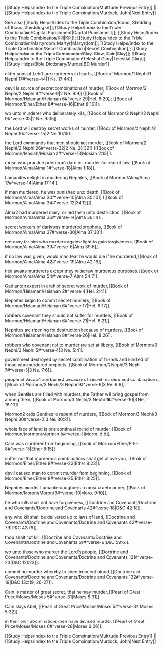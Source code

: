 [[Study Helps/Index to the Triple Combination/Multitude|Previous Entry]]  ||  [[Study Helps/Index to the Triple Combination/Murdock, John|Next Entry]]

 See also [[Study Helps/Index to the Triple Combination/Blood, Shedding of|Blood, Shedding of]]; [[Study Helps/Index to the Triple Combination/Capital Punishment|Capital Punishment]]; [[Study Helps/Index to the Triple Combination/Kill|Kill]]; [[Study Helps/Index to the Triple Combination/Martyrdom, Martyr|Martyrdom]]; [[Study Helps/Index to the Triple Combination/Secret Combination|Secret Combination]]; [[Study Helps/Index to the Triple Combination/Slay, Slew, Slain|Slay]]; [[Study Helps/Index to the Triple Combination/Telestial Glory|Telestial Glory]]; [[Study Helps/Bible Dictionary/Murder|BD Murder]]

 elder sons of Lehi1 are murderers in hearts, [[Book of Mormon/1 Nephi/1 Nephi 17#^verse-44|1 Ne. 17:44]].

 devil is source of secret combinations of murder, [[Book of Mormon/2 Nephi/2 Nephi 9#^verse-9|2 Ne. 9:9]] ([[Book of Mormon/Helaman/Helaman 6#^verse-29|Hel. 6:29]]; [[Book of Mormon/Ether/Ether 8#^verse-16|Ether 8:16]]).

 wo unto murderer who deliberately kills, [[Book of Mormon/2 Nephi/2 Nephi 9#^verse-35|2 Ne. 9:35]].

 the Lord will destroy secret works of murder, [[Book of Mormon/2 Nephi/2 Nephi 10#^verse-15|2 Ne. 10:15]].

 the Lord commands that men should not murder, [[Book of Mormon/2 Nephi/2 Nephi 26#^verse-32|2 Ne. 26:32]] ([[Book of Mormon/Mosiah/Mosiah 2#^verse-13|Mosiah 2:13]]).

 those who practice priestcraft dare not murder for fear of law, [[Book of Mormon/Alma/Alma 1#^verse-18|Alma 1:18]].

 Lamanites delight in murdering Nephites, [[Book of Mormon/Alma/Alma 17#^verse-14|Alma 17:14]].

 if man murdered, he was punished unto death, [[Book of Mormon/Alma/Alma 30#^verse-10|Alma 30:10]] ([[Book of Mormon/Alma/Alma 34#^verse-12|34:12]]).

 Alma2 had murdered many, or led them unto destruction, [[Book of Mormon/Alma/Alma 36#^verse-14|Alma 36:14]].

 secret workers of darkness murdered prophets, [[Book of Mormon/Alma/Alma 37#^verse-30|Alma 37:30]].

 not easy for him who murders against light to gain forgiveness, [[Book of Mormon/Alma/Alma 39#^verse-6|Alma 39:6]].

 if no law was given, would man fear he would die if he murdered, [[Book of Mormon/Alma/Alma 42#^verse-19|Alma 42:19]].

 hell awaits murderers except they withdraw murderous purposes, [[Book of Mormon/Alma/Alma 54#^verse-7|Alma 54:7]].

 Gadianton expert in craft of secret work of murder, [[Book of Mormon/Helaman/Helaman 2#^verse-4|Hel. 2:4]].

 Nephites begin to commit secret murders, [[Book of Mormon/Helaman/Helaman 6#^verse-17|Hel. 6:17]].

 robbers covenant they should not suffer for murders, [[Book of Mormon/Helaman/Helaman 6#^verse-21|Hel. 6:21]].

 Nephites are ripening for destruction because of murders, [[Book of Mormon/Helaman/Helaman 8#^verse-26|Hel. 8:26]].

 robbers who covenant not to murder are set at liberty, [[Book of Mormon/3 Nephi/3 Nephi 5#^verse-4|3 Ne. 5:4]].

 government destroyed by secret combination of friends and kindred of those who murdered prophets, [[Book of Mormon/3 Nephi/3 Nephi 7#^verse-6|3 Ne. 7:6]].

 people of Jacob4 are burned because of secret murders and combinations, [[Book of Mormon/3 Nephi/3 Nephi 9#^verse-9|3 Ne. 9:9]].

 when Gentiles are filled with murders, the Father will bring gospel from among them, [[Book of Mormon/3 Nephi/3 Nephi 16#^verse-10|3 Ne. 16:10]].

 Mormon2 calls Gentiles to repent of murders, [[Book of Mormon/3 Nephi/3 Nephi 30#^verse-2|3 Ne. 30:2]].

 whole face of land is one continual round of murder, [[Book of Mormon/Mormon/Mormon 8#^verse-8|Morm. 8:8]].

 Cain was murderer from beginning, [[Book of Mormon/Ether/Ether 8#^verse-15|Ether 8:15]].

 suffer not that murderous combinations shall get above you, [[Book of Mormon/Ether/Ether 8#^verse-23|Ether 8:23]].

 devil caused man to commit murder from beginning, [[Book of Mormon/Ether/Ether 8#^verse-25|Ether 8:25]].

 Nephites murder Lamanite daughters in most cruel manner, [[Book of Mormon/Moroni/Moroni 9#^verse-10|Moro. 9:10]].

 he who kills shall not have forgiveness, [[Doctrine and Covenants/Doctrine and Covenants/Doctrine and Covenants 42#^verse-18|D&C 42:18]].

 any who kill shall be delivered up to laws of land, [[Doctrine and Covenants/Doctrine and Covenants/Doctrine and Covenants 42#^verse-79|D&C 42:79]].

 thou shalt not kill, [[Doctrine and Covenants/Doctrine and Covenants/Doctrine and Covenants 59#^verse-6|D&C 59:6]].

 wo unto those who murder the Lord's people, [[Doctrine and Covenants/Doctrine and Covenants/Doctrine and Covenants 121#^verse-23|D&C 121:23]].

 commit no murder whereby to shed innocent blood, [[Doctrine and Covenants/Doctrine and Covenants/Doctrine and Covenants 132#^verse-19|D&C 132:19, 26-27]].

 Cain is master of great secret, that he may murder, [[Pearl of Great Price/Moses/Moses 5#^verse-31|Moses 5:31]].

 Cain slays Abel, [[Pearl of Great Price/Moses/Moses 5#^verse-32|Moses 5:32]].

 in their own abominations men have devised murder, [[Pearl of Great Price/Moses/Moses 6#^verse-28|Moses 6:28]].

[[Study Helps/Index to the Triple Combination/Multitude|Previous Entry]]  ||  [[Study Helps/Index to the Triple Combination/Murdock, John|Next Entry]]
